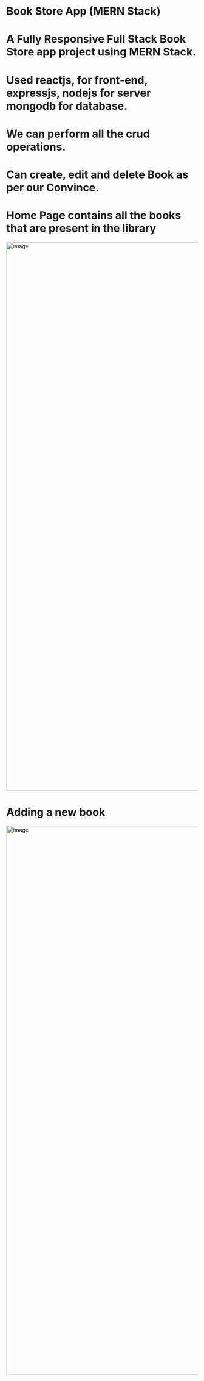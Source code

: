 # Book Store App (MERN Stack)
# A Fully Responsive Full Stack Book Store app project using MERN Stack.
# Used reactjs, for front-end, expressjs, nodejs for server mongodb for database.
# We can perform all the crud operations.
# Can create, edit and delete Book as per our Convince.


# Home Page contains all the books that are present in the library
<img width="1440" alt="image" src="https://user-images.githubusercontent.com/99383725/182844585-25151761-0317-4fc6-8bc3-35fa2cb6d2c6.png">



# Adding a new book
<img width="1440" alt="image" src="https://user-images.githubusercontent.com/99383725/182844344-2d501446-19ac-4ad8-acbe-820396a2408e.png">
